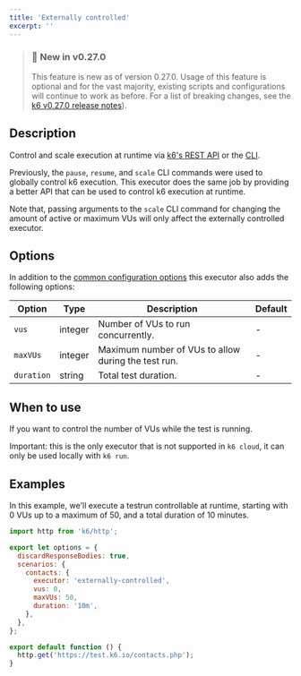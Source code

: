 ```yaml
---
title: 'Externally controlled'
excerpt: ''
---
```


> ### 🎉 New in v0.27.0
>
> This feature is new as of version 0.27.0. Usage of this feature is optional and for the vast majority,
> existing scripts and configurations will continue to work as before. For a list of breaking changes,
> see the [k6 v0.27.0 release notes](https://github.com/loadimpact/k6/releases/tag/v0.27.0)).

## Description

Control and scale execution at runtime via [k6's REST API](/misc/k6-rest-api) or
the [CLI](https://k6.io/blog/how-to-control-a-live-k6-test).

Previously, the `pause`, `resume`, and `scale` CLI commands were used to globally control
k6 execution. This executor does the same job by providing a better API that can be used to
control k6 execution at runtime.

Note that, passing arguments to the `scale` CLI command for changing the amount of active or
maximum VUs will only affect the externally controlled executor.

## Options

In addition to the [common configuration options](/using-k6/scenarios#common-options) this executor
also adds the following options:

| Option     | Type    | Description                                         | Default |
| ---------- | ------- | --------------------------------------------------- | ------- |
| `vus`      | integer | Number of VUs to run concurrently.                  | -       |
| `maxVUs`   | integer | Maximum number of VUs to allow during the test run. | -       |
| `duration` | string  | Total test duration.                                | -       |

## When to use

If you want to control the number of VUs while the test is running.

Important: this is the only executor that is not supported in `k6 cloud`, it can only be used
locally with `k6 run`.

## Examples

In this example, we'll execute a testrun controllable at runtime, starting with 0 VUs up to
a maximum of 50, and a total duration of 10 minutes.

<div class="code-group" data-props='{"labels": [ "externally-controlled.js" ], "lineNumbers": "true"}'>

```js
import http from 'k6/http';

export let options = {
  discardResponseBodies: true,
  scenarios: {
    contacts: {
      executor: 'externally-controlled',
      vus: 0,
      maxVUs: 50,
      duration: '10m',
    },
  },
};

export default function () {
  http.get('https://test.k6.io/contacts.php');
}
```

</div>
